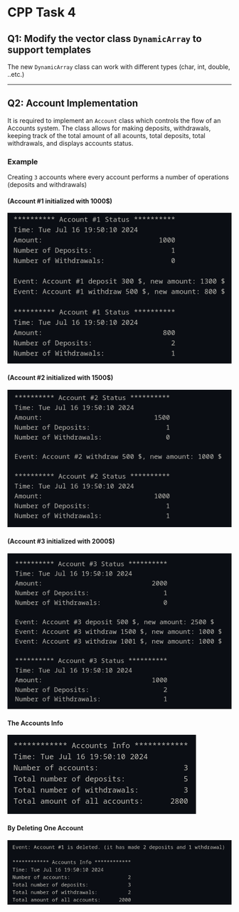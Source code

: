 # CPP Task 4

## Q1: Modify the vector class `DynamicArray` to support templates

The new `DynamicArray` class can work with different types (char, int, double, ..etc.)

---

## Q2: Account Implementation

It is required to implement an `Account` class which controls the flow of an Accounts system. The class allows for making deposits, withdrawals, keeping track of the total amount of all acounts, total deposits, total withdrawals, and displays accounts status.

### Example

Creating `3` accounts where every account performs a number of operations (deposits and withdrawals)

#### (Account #1 initialized with 1000$)

![Q2.1](<screenshots/Screenshot from 2024-07-16 19-56-28.png>)

#### (Account #2 initialized with 1500$)

![Q2.2](<screenshots/Screenshot from 2024-07-16 19-59-37.png>)

#### (Account #3 initialized with 2000$)

![Q2.3](<screenshots/Screenshot from 2024-07-16 20-00-44.png>)

#### The Accounts Info

![Q2.4](<screenshots/Screenshot from 2024-07-16 19-52-22.png>)

#### By Deleting One Account

![Q2.5](<screenshots/Screenshot from 2024-07-16 19-54-45.png>)
